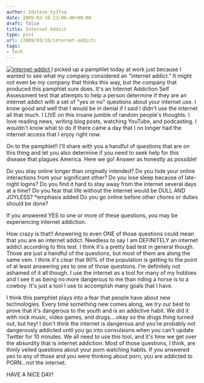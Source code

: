 ```yaml
---
author: 2dsteve_ty3fxq
date: 2009-03-16 23:06:40+00:00
draft: false
title: Internet Addict
type: post
url: /2009/03/16/internet-addict/
tags:
- Tech
---
```


[![internet-addict](http://www.bitsandbinary.com/wp-content/uploads/2009/03/internet-addict-150x150.png)
](http://www.bitsandbinary.com/wp-content/uploads/2009/03/internet-addict.png)I picked up a pamphlet today at work just because I wanted to see what my company considered an "internet addict." It might not even be my company that thinks this way, but the company that produced this pamphlet sure does. It's an Internet Addiction Self Assessment test that attempts to help a person determine if they are an internet addict with a set of "yes or no" questions about your internet use. I know good and well that I would be in denial if I said I didn't use the internet all that much. I LIVE on this insane jumble of random people's thoughts. I love reading news, writing blog posts, watching YouTube, and podcasting. I wouldn't know what to do if there came a day that I no longer had the internet access that I enjoy right now.

On to the pamphlet!! I'll share with you a handful of questions that are on this thing and let you also determine if you need to seek help for this disease that plagues America. Here we go! Answer as honestly as possible!

Do you stay online longer than originally intended?
Do you hide your online interactions from your significant other?
Do you lose sleep because of late-night logins?
Do you find it hard to stay away from the internet several days at a time?
Do you fear that life without the internet would be DULL AND JOYLESS? *emphasis added
Do you go online before other chores or duties should be done?

If you answered YES to one or more of these questions, you may be experiencing internet addiction.

How crazy is that!! Answering to even ONE of those questions could mean that you are an internet addict. Needless to say I am DEFINITELY an internet addict according to this test. I think it's a pretty bad test in general though. Those are just a handful of the questions, but most of them are along the same vein. I think it's clear that 90% of the population is getting to the point of at least answering yes to one of those questions. I'm definitely not ashamed of it all though. I use the internet as a tool for many of my hobbies and I see it as being no more dangerous to me than riding a horse is to a cowboy. It's just a tool I use to accomplish many goals that I have.

I think this pamphlet plays into a fear that people have about new technologies. Every time something new comes along, we try our best to prove that it's dangerous to the youth and is an addictive habit. We did it with rock music, video games, and drugs....okay so the drugs thing turned out, but hey! I don't think the internet is dangerous and you're probably not dangerously addicted until you go into convulsions when you can't update Twitter for 10 minutes. We all need to use this tool, and it's time we get over the absurdity that is internet addiction. Most of those questions, I think, are thinly veiled questions about your porn watching habits. If you answered yes to any of those and you were thinking about porn, you are addicted to PORN...not the internet.

HAVE A NICE DAY!
